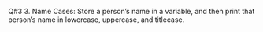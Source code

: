 Q#3 3.	Name Cases: Store a person’s name in a variable, and then print that person’s name in lowercase, uppercase, and titlecase.